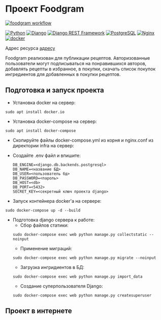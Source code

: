 # Проект Foodgram
[![foodgram workflow](https://github.com/gutolin/foodgram-project-react/actions/workflows/main.yml/badge.svg)](https://github.com/gutolin/foodgram-project-react/actions/workflows/main.yml)
  
[![Python](https://img.shields.io/badge/-Python-464646?style=flat-square&logo=Python)](https://www.python.org/)
[![Django](https://img.shields.io/badge/-Django-464646?style=flat-square&logo=Django)](https://www.djangoproject.com/)
[![Django REST Framework](https://img.shields.io/badge/-Django%20REST%20Framework-464646?style=flat-square&logo=Django%20REST%20Framework)](https://www.django-rest-framework.org/)
[![PostgreSQL](https://img.shields.io/badge/-PostgreSQL-464646?style=flat-square&logo=PostgreSQL)](https://www.postgresql.org/)
[![Nginx](https://img.shields.io/badge/-NGINX-464646?style=flat-square&logo=NGINX)](https://nginx.org/ru/)
[![docker](https://img.shields.io/badge/-Docker-464646?style=flat-square&logo=docker)](https://www.docker.com/)

Адрес ресурса [адресу](http://158.160.19.61)

Foodgram реализован для публикации рецептов. Авторизованные пользователи
могут подписываться на понравившихся авторов, добавлять рецепты в избранное,
в покупки, скачать список покупок ингредиентов для добавленных в покупки
рецептов.

## Подготовка и запуск проекта

* Установка docker на сервер:
```
sudo apt install docker.io 
```
* Установка docker-compose на сервер:
```
sudo apt install docker-compose
```
* Скопируйте файлы docker-compose.yml из корня и nginx.conf из директории infra на сервер:

* Cоздайте .env файл и впишите:
    ```
    DB_ENGINE=<django.db.backends.postgresql>
    DB_NAME=<название БД>
    DB_USER=<пользователь бд>
    DB_PASSWORD=<пароль>
    DB_HOST=<db>
    DB_PORT=<5432>
    SECRET_KEY=<секретный ключ проекта django>
    ```
* Запуск контейнера docker'a на сервере:
```
sudo docker-compose up -d --build
```
* Подготовка django сервера к работе:
    - Сбор файлов статики:
    ```
    sudo docker-compose exec web python manage.py collectstatic --noinput
    ```
    - Применение миграций:
    ```
    sudo docker-compose exec web python manage.py migrate --noinput
    ```
    - Загрузка ингридиентов в БД:
    ```
    sudo docker-compose exec web python manage.py import_data
    ```
    - Создание суперпользователя Django:
    ```
    sudo docker-compose exec web python manage.py createsuperuser
    ```

## Проект в интернете

